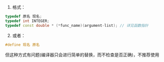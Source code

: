 1. 格式：
```c++
typedef 原名 现名;
typedef int INTEGER;
typedef const double * (*func_name)(argument-list); // 详见函数指针
```

2. 或者：
```c++
#define 现名 原名
```
但这种方式有问题(编译器只会进行简单的替换，而不检查是否正确)，不推荐使用